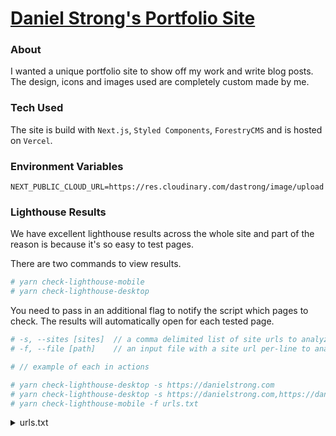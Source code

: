 # [Daniel Strong's Portfolio Site](https://danielstrong.tech)

### About

I wanted a unique portfolio site to show off my work and write blog posts. The design, icons and images used are completely custom made by me.

### Tech Used

The site is build with `Next.js`, `Styled Components`, `ForestryCMS` and is hosted on `Vercel`.

### Environment Variables

```
NEXT_PUBLIC_CLOUD_URL=https://res.cloudinary.com/dastrong/image/upload
```

### Lighthouse Results

We have excellent lighthouse results across the whole site and part of the reason is because it's so easy to test pages. 

There are two commands to view results.

```bash
# yarn check-lighthouse-mobile 
# yarn check-lighthouse-desktop
```

You need to pass in an additional flag to notify the script which pages to check. The results will automatically open for each tested page. 

```bash
# -s, --sites [sites]  // a comma delimited list of site urls to analyze with Lighthouse
# -f, --file [path]    // an input file with a site url per-line to analyze with Lighthouse

# // example of each in actions

# yarn check-lighthouse-desktop -s https://danielstrong.com
# yarn check-lighthouse-desktop -s https://danielstrong.com,https://danielstrong.com/contact
# yarn check-lighthouse-mobile -f urls.txt
```

<details>
<summary>urls.txt</summary>

```
https://danielstrong.tech
https://danielstrong.tech/about
https://danielstrong.tech/contact
https://danielstrong.tech/tags
```

</details>
